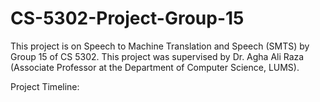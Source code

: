 # CS-5302-Project-Group-15

This project is on Speech to Machine Translation and Speech (SMTS) by Group 15 of CS 5302. This project was supervised by Dr. Agha Ali Raza (Associate Professor at the Department of Computer Science, LUMS).

Project Timeline:
